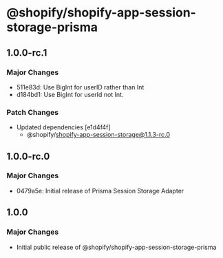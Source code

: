 # @shopify/shopify-app-session-storage-prisma

## 1.0.0-rc.1

### Major Changes

- 511e83d: Use BigInt for userID rather than Int
- d184bd1: Use BigInt for userId not Int.

### Patch Changes

- Updated dependencies [e1d4f4f]
  - @shopify/shopify-app-session-storage@1.1.3-rc.0

## 1.0.0-rc.0

### Major Changes

- 0479a5e: Initial release of Prisma Session Storage Adapter

## 1.0.0

### Major Changes

- Initial public release of @shopify/shopify-app-session-storage-prisma
